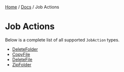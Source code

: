 [Home](/README.md) / [Docs](/docs/README.md) / Job Actions

# Job Actions
Below is a complete list of all supported `JobAction` types.

- [DeleteFolder](/docs/job-actions/DeleteFolder.md)
- [CopyFile](/docs/job-actions/CopyFile.md`)
- [DeleteFile](/docs/job-actions/DeleteFile.md)
- [ZipFolder](/docs/job-actions/ZipFolder.md)